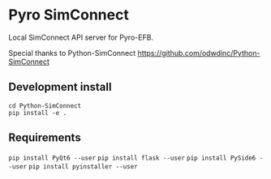 # Pyro SimConnect

Local SimConnect API server for Pyro-EFB. 

Special thanks to Python-SimConnect
https://github.com/odwdinc/Python-SimConnect


## Development install

```
cd Python-SimConnect
pip install -e .
```

## Requirements

`pip install PyQt6 --user`
`pip install flask --user`
`pip install PySide6 --user`
`pip install pyinstaller --user`